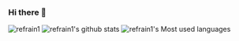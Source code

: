 ### Hi there 👋
![refrain1](https://metrics.lecoq.io/refrain1?template=classic&config.timezone=Asia%2FShanghai)
![refrain1's github stats](https://github-readme-stats.vercel.app/api?username=refrain1&show_icons=true&theme=radical) 
![refrain1's Most used languages](https://github-readme-stats.vercel.app/api/top-langs/?username=32951222&layout=compact&hide_border=true&langs_count=10)

<!--
**refrain1/refrain1** is a ✨ _special_ ✨ repository because its `README.md` (this file) appears on your GitHub profile.

Here are some ideas to get you started:

- 🔭 I’m currently working on ...
- 🌱 I’m currently learning ...
- 👯 I’m looking to collaborate on ...
- 🤔 I’m looking for help with ...
- 💬 Ask me about ...
- 📫 How to reach me: ...
- 😄 Pronouns: ...
- ⚡ Fun fact: ...
-->
